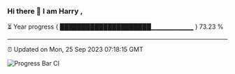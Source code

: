 ### Hi there 👋 I am Harry , 

⏳ Year progress { █████████████████████▁▁▁▁▁▁▁▁▁ } 73.23 %

---

⏰ Updated on Mon, 25 Sep 2023 07:18:15 GMT

![Progress Bar CI](https://github.com/duykhang68/duykhang68/workflows/Progress%20Bar%20CI/badge.svg)
